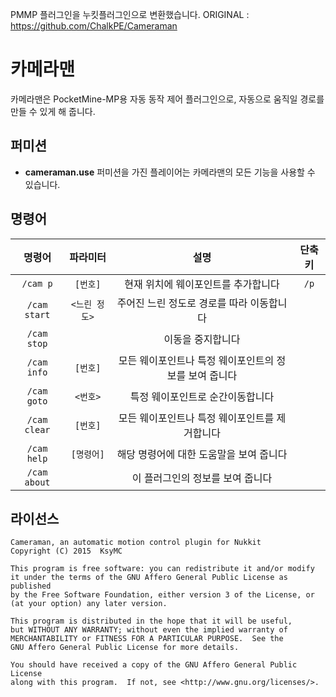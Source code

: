 PMMP 플러그인을 누킷플러그인으로 변환했습니다.
ORIGINAL : https://github.com/ChalkPE/Cameraman

# 카메라맨
카메라맨은 PocketMine-MP용 자동 동작 제어 플러그인으로, 자동으로 움직일 경로를 만들 수 있게 해 줍니다.

## 퍼미션
- **cameraman.use** 퍼미션을 가진 플레이어는 카메라맨의 모든 기능을 사용할 수 있습니다.

## 명령어
| 명령어 | 파라미터 | 설명 | 단축키 |
| :-------: | :-------: | :-------: | :-------: |
| `/cam p` | `[번호]` | 현재 위치에 웨이포인트를 추가합니다 | `/p` |
| `/cam start` | `<느린 정도>` | 주어진 느린 정도로 경로를 따라 이동합니다 | |
| `/cam stop` | | 이동을 중지합니다 | |
| `/cam info` | `[번호]` | 모든 웨이포인트나 특정 웨이포인트의 정보를 보여 줍니다 | |
| `/cam goto` | `<번호>` | 특정 웨이포인트로 순간이동합니다 | |
| `/cam clear` | `[번호]` | 모든 웨이포인트나 특정 웨이포인트를 제거합니다 | |
| `/cam help` | `[명령어]` | 해당 명령어에 대한 도움말을 보여 줍니다 | |
| `/cam about` | | 이 플러그인의 정보를 보여 줍니다 | |

## 라이선스
```
Cameraman, an automatic motion control plugin for Nukkit
Copyright (C) 2015  KsyMC

This program is free software: you can redistribute it and/or modify
it under the terms of the GNU Affero General Public License as published
by the Free Software Foundation, either version 3 of the License, or
(at your option) any later version.

This program is distributed in the hope that it will be useful,
but WITHOUT ANY WARRANTY; without even the implied warranty of
MERCHANTABILITY or FITNESS FOR A PARTICULAR PURPOSE.  See the
GNU Affero General Public License for more details.

You should have received a copy of the GNU Affero General Public License
along with this program.  If not, see <http://www.gnu.org/licenses/>.
```